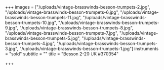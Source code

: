 +++
images = ["/uploads/vintage-brasswinds-besson-trumpets-2.jpg", "/uploads/vintage-brasswinds-besson-trumpets-6.jpg", "/uploads/vintage-brasswinds-besson-trumpets-11.jpg", "/uploads/vintage-brasswinds-besson-trumpets-10.jpg", "/uploads/vintage-brasswinds-besson-trumpets-9.jpg", "/uploads/vintage-brasswinds-besson-trumpets-8.jpg", "/uploads/vintage-brasswinds-besson-trumpets-7.jpg", "/uploads/vintage-brasswinds-besson-trumpets-5.jpg", "/uploads/vintage-brasswinds-besson-trumpets-4.jpg", "/uploads/vintage-brasswinds-besson-trumpets-3.jpg", "/uploads/vintage-brasswinds-besson-trumpets-1.jpg"]
instruments = "sold"
subtitle = ""
title = "Besson 2-20 UK #370354"

+++
